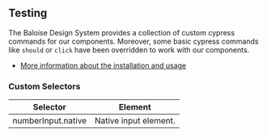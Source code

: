 ## Testing
 
The Baloise Design System provides a collection of custom cypress commands for our components. Moreover, some basic cypress commands like `should` or `click` have been overridden to work with our components.
 
- [More information about the installation and usage](?path=/docs/development-testing--page)
 
<!-- START: human documentation -->
 
 
 
 
 
 
 
 
 
 
 
 
### Custom Selectors

| Selector           | Element               |
| ------------------ | --------------------- |
| numberInput.native | Native input element. |


 
<!-- END: human documentation -->
 